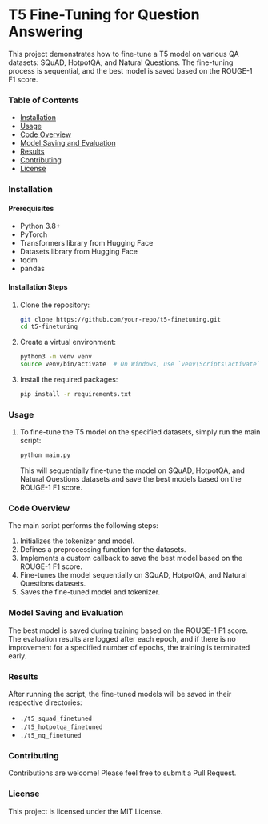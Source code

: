
# T5 Fine-Tuning for Question Answering

This project demonstrates how to fine-tune a T5 model on various QA datasets: SQuAD, HotpotQA, and Natural Questions. The fine-tuning process is sequential, and the best model is saved based on the ROUGE-1 F1 score.

### Table of Contents

- [Installation](#installation)
- [Usage](#usage)
- [Code Overview](#code-overview)
- [Model Saving and Evaluation](#model-saving-and-evaluation)
- [Results](#results)
- [Contributing](#contributing)
- [License](#license)

### Installation

#### Prerequisites

- Python 3.8+
- PyTorch
- Transformers library from Hugging Face
- Datasets library from Hugging Face
- tqdm
- pandas

#### Installation Steps

1. Clone the repository:
    ```bash
    git clone https://github.com/your-repo/t5-finetuning.git
    cd t5-finetuning
    ```

2. Create a virtual environment:
    ```bash
    python3 -m venv venv
    source venv/bin/activate  # On Windows, use `venv\Scripts\activate`
    ```

3. Install the required packages:
    ```bash
    pip install -r requirements.txt
    ```

### Usage

1. To fine-tune the T5 model on the specified datasets, simply run the main script:
    ```bash
    python main.py
    ```

    This will sequentially fine-tune the model on SQuAD, HotpotQA, and Natural Questions datasets and save the best models based on the ROUGE-1 F1 score.

### Code Overview

The main script performs the following steps:

1. Initializes the tokenizer and model.
2. Defines a preprocessing function for the datasets.
3. Implements a custom callback to save the best model based on the ROUGE-1 F1 score.
4. Fine-tunes the model sequentially on SQuAD, HotpotQA, and Natural Questions datasets.
5. Saves the fine-tuned model and tokenizer.

### Model Saving and Evaluation

The best model is saved during training based on the ROUGE-1 F1 score. The evaluation results are logged after each epoch, and if there is no improvement for a specified number of epochs, the training is terminated early.

### Results

After running the script, the fine-tuned models will be saved in their respective directories:
- `./t5_squad_finetuned`
- `./t5_hotpotqa_finetuned`
- `./t5_nq_finetuned`

### Contributing

Contributions are welcome! Please feel free to submit a Pull Request.

### License

This project is licensed under the MIT License.
